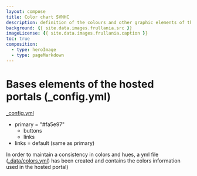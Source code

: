 ```yaml
---
layout: compose
title: Color chart SVNHC
description: definition of the colours and other graphic elements of the hosted portal
background: {{ site.data.images.frullania.src }}
imageLicense: {{ site.data.images.frullania.caption }}
toc: true
composition:
  - type: heroImage
  - type: pageMarkdown
---
```

# Bases elements of the hosted portals (_config.yml)
[_config.yml](https://github.com/gbif/hp-svnhc/blob/master/_config.yml)
- primary = "#fa5e97"
  - buttons
  - links
- links = default (same as primary)

In order to maintain a consistency in colors and hues, a yml file ([_data/colors.yml](https://github.com/gbif/hp-svnhc/blob/master/_data/colors.yml)) has been created and contains the colors information used in the hosted portal)
